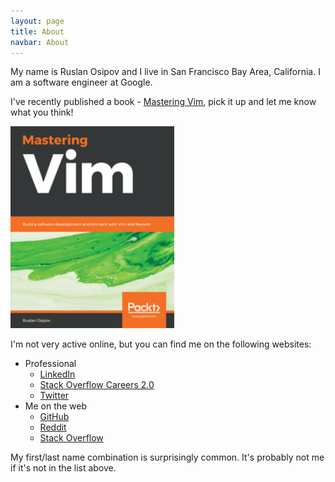 ```yaml
---
layout: page
title: About
navbar: About
---
```


My name is Ruslan Osipov and I live in San Francisco Bay Area, California. I am a software engineer at Google.

I've recently published a book - [Mastering Vim](https://amzn.to/2EfGaN5), pick it up and let me know what you think!

<a href="https://amzn.to/2EfGaN5"
   target="blank"><img alt="A picture of Mastering Vim book cover."
                       class="shadow-box"
                       src="/images/mastering-vim.png"
                       title="A picture of Mastering Vim book cover."
                       width="262px" /></a>

I'm not very active online, but you can find me on the following websites:

* Professional
  * [LinkedIn](http://www.linkedin.com/in/ruslanosipov)
  * [Stack Overflow Careers 2.0](http://careers.stackoverflow.com/ruslanosipov)
  * [Twitter](https://twitter.com/antistatuquo)
* Me on the web
  * [GitHub](https://github.com/ruslanosipov)
  * [Reddit](http://reddit.com/u/rosipov)
  * [Stack Overflow](http://stackoverflow.com/users/2578489/rosipov)

My first/last name combination is surprisingly common. It's probably not me if it's not in the list above.
